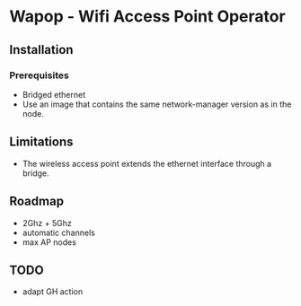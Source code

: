 # Wapop - Wifi Access Point Operator

## Installation

### Prerequisites

- Bridged ethernet
- Use an image that contains the same network-manager version as in the node.

## Limitations

- The wireless access point extends the ethernet interface through a bridge.

## Roadmap

- 2Ghz + 5Ghz
- automatic channels
- max AP nodes

## TODO

- adapt GH action
